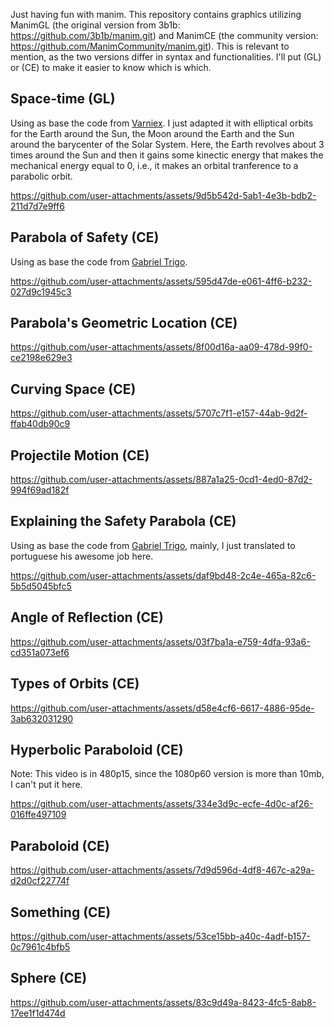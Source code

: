 Just having fun with manim. This repository contains graphics utilizing ManimGL (the original version from 3b1b: https://github.com/3b1b/manim.git) and ManimCE (the community version: https://github.com/ManimCommunity/manim.git). This is relevant to mention, as the two versions differ in syntax and functionalities. I'll put (GL) or (CE) to make it easier to know which is which.

## Space-time (GL)
Using as base the code from [Varniex](https://github.com/Varniex/animations.git). I just adapted it with elliptical orbits for the Earth around the Sun, the Moon around the Earth and the Sun around the barycenter of the Solar System. Here, the Earth revolves about 3 times around the Sun and then it gains some kinectic energy that makes the mechanical energy equal to 0, i.e., it makes an orbital tranference to a parabolic orbit.

https://github.com/user-attachments/assets/9d5b542d-5ab1-4e3b-bdb2-211d7d7e9ff6

## Parabola of Safety (CE)
Using as base the code from [Gabriel Trigo](https://github.com/gabriel-trigo/from_scratch.git).

https://github.com/user-attachments/assets/595d47de-e061-4ff6-b232-027d9c1945c3

## Parabola's Geometric Location (CE)
https://github.com/user-attachments/assets/8f00d16a-aa09-478d-99f0-ce2198e629e3

## Curving Space (CE)
https://github.com/user-attachments/assets/5707c7f1-e157-44ab-9d2f-ffab40db90c9

## Projectile Motion (CE)
https://github.com/user-attachments/assets/887a1a25-0cd1-4ed0-87d2-994f69ad182f

## Explaining the Safety Parabola (CE)
Using as base the code from [Gabriel Trigo](https://github.com/gabriel-trigo/from_scratch.git), mainly, I just translated to portuguese his awesome job here.

https://github.com/user-attachments/assets/daf9bd48-2c4e-465a-82c6-5b5d5045bfc5

## Angle of Reflection (CE)
https://github.com/user-attachments/assets/03f7ba1a-e759-4dfa-93a6-cd351a073ef6

## Types of Orbits (CE)
https://github.com/user-attachments/assets/d58e4cf6-6617-4886-95de-3ab632031290

## Hyperbolic Paraboloid (CE)
Note: This video is in 480p15, since the 1080p60 version is more than 10mb, I can't put it here.

https://github.com/user-attachments/assets/334e3d9c-ecfe-4d0c-af26-016ffe497109

## Paraboloid (CE)
https://github.com/user-attachments/assets/7d9d596d-4df8-467c-a29a-d2d0cf22774f

## Something (CE)
https://github.com/user-attachments/assets/53ce15bb-a40c-4adf-b157-0c7961c4bfb5

## Sphere (CE)
https://github.com/user-attachments/assets/83c9d49a-8423-4fc5-8ab8-17ee1f1d474d



